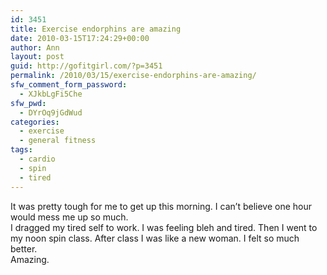 ```yaml
---
id: 3451
title: Exercise endorphins are amazing
date: 2010-03-15T17:24:29+00:00
author: Ann
layout: post
guid: http://gofitgirl.com/?p=3451
permalink: /2010/03/15/exercise-endorphins-are-amazing/
sfw_comment_form_password:
  - XJkbLgFi5Che
sfw_pwd:
  - DYrOq9jGdWud
categories:
  - exercise
  - general fitness
tags:
  - cardio
  - spin
  - tired
---
```

It was pretty tough for me to get up this morning. I can&#8217;t believe one hour would mess me up so much.  
I dragged my tired self to work. I was feeling bleh and tired. Then I went to my noon spin class. After class I was like a new woman. I felt so much better.  
Amazing.